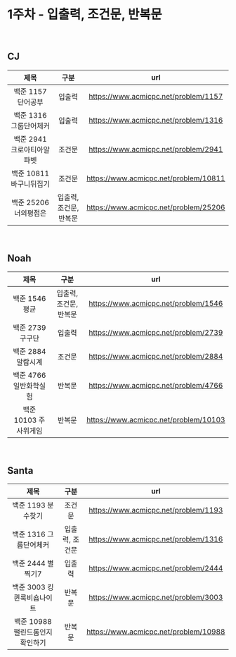 # 1주차 - 입출력, 조건문, 반복문  

</br>

## CJ

|제목|구분|url|
|:------:|:---:|:---:|
|백준 1157 단어공부|입출력|https://www.acmicpc.net/problem/1157|
|백준 1316 그룹단어체커|입출력|https://www.acmicpc.net/problem/1316|
|백준 2941 크로아티아알파벳|조건문|https://www.acmicpc.net/problem/2941|
|백준 10811 바구니뒤집기|조건문|https://www.acmicpc.net/problem/10811|
|백준 25206 너의평점은|입출력, 조건문, 반복문|https://www.acmicpc.net/problem/25206|

</br>

## Noah

|제목|구분|url|
|:------:|:---:|:---:|
|백준 1546 평균|입출력, 조건문, 반복문|https://www.acmicpc.net/problem/1546|
|백준 2739 구구단|입출력|https://www.acmicpc.net/problem/2739|
|백준 2884 알람시계|조건문|https://www.acmicpc.net/problem/2884|
|백준 4766 일반화학실험|반복문|https://www.acmicpc.net/problem/4766|
|백준 10103 주사위게임|반복문|https://www.acmicpc.net/problem/10103|

</br>

## Santa

|제목|구분|url|
|:------:|:---:|:---:|
|백준 1193 분수찾기|조건문|https://www.acmicpc.net/problem/1193|
|백준 1316 그룹단어체커|입출력, 조건문|https://www.acmicpc.net/problem/1316|
|백준 2444 별찍기7|입출력|https://www.acmicpc.net/problem/2444|
|백준 3003 킹퀸룩비숍나이트|반복문|https://www.acmicpc.net/problem/3003|
|백준 10988 팰린드롬인지확인하기|반복문|https://www.acmicpc.net/problem/10988|
